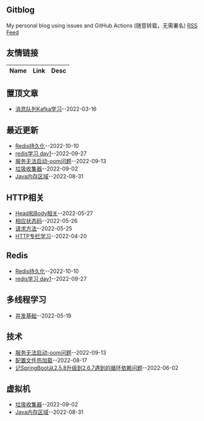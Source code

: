 ## Gitblog
My personal blog using issues and GitHub Actions (随意转载，无需署名)
[RSS Feed](https://raw.githubusercontent.com/maminglang/minglang_blog/master/feed.xml)
## 友情链接
| Name | Link | Desc | 
 | ---- | ---- | ---- |
## 置顶文章
- [消息队列Kafka学习](https://github.com/maminglang/minglang_blog/issues/1)--2022-03-16
## 最近更新
- [Redis持久化](https://github.com/maminglang/minglang_blog/issues/15)--2022-10-10
- [redis学习 day1](https://github.com/maminglang/minglang_blog/issues/14)--2022-09-27
- [服务无法启动-oom问题](https://github.com/maminglang/minglang_blog/issues/13)--2022-09-13
- [垃圾收集器](https://github.com/maminglang/minglang_blog/issues/12)--2022-09-02
- [Java内存区域](https://github.com/maminglang/minglang_blog/issues/11)--2022-08-31
## HTTP相关
- [Head和Body相关](https://github.com/maminglang/minglang_blog/issues/8)--2022-05-27
- [相应状态码](https://github.com/maminglang/minglang_blog/issues/7)--2022-05-26
- [请求方法](https://github.com/maminglang/minglang_blog/issues/6)--2022-05-25
- [HTTP专栏学习](https://github.com/maminglang/minglang_blog/issues/2)--2022-04-20
## Redis
- [Redis持久化](https://github.com/maminglang/minglang_blog/issues/15)--2022-10-10
- [redis学习 day1](https://github.com/maminglang/minglang_blog/issues/14)--2022-09-27
## 多线程学习
- [并发基础](https://github.com/maminglang/minglang_blog/issues/5)--2022-05-19
## 技术
- [服务无法启动-oom问题](https://github.com/maminglang/minglang_blog/issues/13)--2022-09-13
- [配置文件热加载](https://github.com/maminglang/minglang_blog/issues/10)--2022-08-17
- [记SpringBoot从2.5.8升级到2.6.7遇到的循环依赖问题](https://github.com/maminglang/minglang_blog/issues/9)--2022-06-02
## 虚拟机
- [垃圾收集器](https://github.com/maminglang/minglang_blog/issues/12)--2022-09-02
- [Java内存区域](https://github.com/maminglang/minglang_blog/issues/11)--2022-08-31
